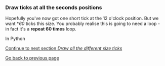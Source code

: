 ### Draw ticks at all the seconds positions

Hopefully you've now got one short tick at the 12 o'clock position. But we want **60* ticks this size. You probably realise this is going to need a loop - in fact it's a **repeat 60 times** loop.

In Python 




[Continue to next section *Draw all the different size ticks*](README5.md)

[Go back to previous page](README2.md)